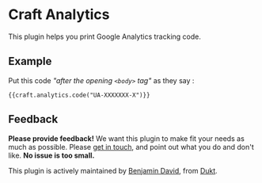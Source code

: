 # Craft Analytics

This plugin helps you print Google Analytics tracking code.

## Example

Put this code *"after the opening `<body>` tag"* as they say :

    {{craft.analytics.code("UA-XXXXXXX-X")}}

## Feedback

**Please provide feedback!** We want this plugin to make fit your needs as much as possible.
Please [get in touch](mailto:hello@dukt.net), and point out what you do and don't like. **No issue is too small.**

This plugin is actively maintained by [Benjamin David](https://github.com/benjamindavid), from [Dukt](http://dukt.net/).
